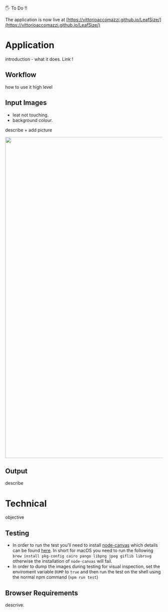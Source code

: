 

🖐 To Do !!

The application is now live at [https://vittorioaccomazzi.github.io/LeafSize/](https://vittorioaccomazzi.github.io/LeafSize/)

# Application
introduction - what it does. Link !

## Workflow
how to use it high level

## Input Images

- leat not touching.
- background colour.

describe + add picture

<img src="assets/SampleImage.jpg" width="1024" />

## Output
describe 

# Technical
objective 

## Testing
- In order to run the test you'll need to install [node-canvas](https://github.com/Automattic/node-canvas) which details can be found [here](https://github.com/Automattic/node-canvas/wiki/Installation:-Mac-OS-X). In short for macOS you need to run the following `brew install pkg-config cairo pango libpng jpeg giflib librsvg` otherwise the installation of `node-canvas` will fail.
- In order to dump the images during testing for visual inspection, set the enviroment variable `DUMP` to `true` and then run the test on the shell using the normal npm command (`npm run test`)


## Browser Requirements
descrive.

